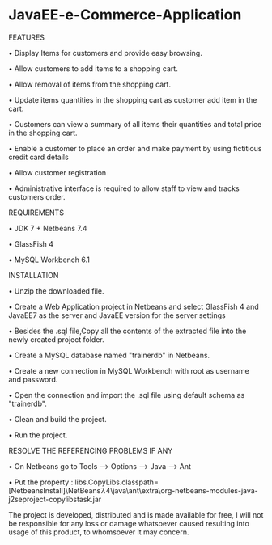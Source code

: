 JavaEE-e-Commerce-Application
=============================

FEATURES

•	Display Items for customers and provide easy browsing.

•	Allow customers to add items to a shopping cart. 

•	Allow removal of items from the shopping cart. 

•	Update items quantities in the shopping cart as customer add item in the cart. 

•	Customers can view a summary of all items their quantities and total price in the shopping cart. 

•	Enable a customer to place an order and make payment by using fictitious credit card details

•	Allow customer registration

•	Administrative interface is required to allow staff to view and tracks customers order.


REQUIREMENTS 

•	JDK 7 + Netbeans 7.4 

•	GlassFish 4

•	MySQL Workbench 6.1


INSTALLATION 

•	Unzip the downloaded file.

•	Create a Web Application project in Netbeans  and select GlassFish 4 and JavaEE7 as the server and JavaEE version for the server settings

•	Besides the .sql file,Copy all the  contents of  the extracted file into the newly created project folder.

•	Create a MySQL database named "trainerdb" in Netbeans. 

•	Create a new connection in MySQL Workbench  with root as username and password.

•	Open the connection and import the .sql file using default schema as "trainerdb".

•	Clean and build the project. 

•	Run the project.


RESOLVE THE REFERENCING PROBLEMS IF ANY

•	 On Netbeans go to Tools --> Options --> Java -->  Ant

•	Put the property :
libs.CopyLibs.classpath=[NetbeansInstall]\NetBeans7.4\java\ant\extra\org-netbeans-modules-java-j2seproject-copylibstask.jar



The project is developed, distributed and is made available for free,
I will not be responsible for any loss or damage whatsoever caused resulting into usage of this product, to whomsoever it may concern.
